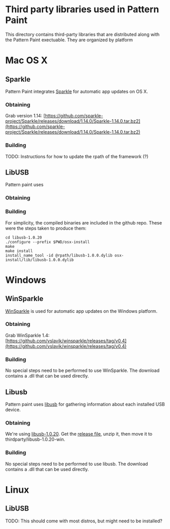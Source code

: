 # Third party libraries used in Pattern Paint
This directory contains third-party libraries that are distributed along with the Pattern Paint exectuable. They are organized by platform

# Mac OS X

## Sparkle
Pattern Paint integrates [Sparkle](http://sparkle-project.org/) for automatic app updates on OS X.

### Obtaining
Grab version 1.14:
[https://github.com/sparkle-project/Sparkle/releases/download/1.14.0/Sparkle-1.14.0.tar.bz2](https://github.com/sparkle-project/Sparkle/releases/download/1.14.0/Sparkle-1.14.0.tar.bz2)

### Building
TODO: Instructions for how to update the rpath of the framework (?)

## LibUSB
Pattern paint uses 

### Obtaining

### Building

For simplicity, the compiled binaries are included in the github repo. These were the steps taken to produce them:

	cd libusb-1.0.20
	./configure --prefix $PWD/osx-install
	make
	make install
	install_name_tool -id @rpath/libusb-1.0.0.dylib osx-install/lib/libusb-1.0.0.dylib



# Windows

## WinSparkle
[WinSparkle](http://winsparkle.org) is used for automatic app updates on the Windows platform.

### Obtaining
Grab WinSparkle 1.4:
[https://github.com/vslavik/winsparkle/releases/tag/v0.4](https://github.com/vslavik/winsparkle/releases/tag/v0.4)

### Building
No special steps need to be performed to use WinSparkle. The download contains a .dll that can be used directly.


## Libusb
Pattern paint uses [libusb](libusb.info) for gathering information about each installed USB device. 

### Obtaining

We're using [libusb-1.0.20](http://sourceforge.net/projects/libusb/files/libusb-1.0/libusb-1.0.20/). Get the [release file](http://sourceforge.net/projects/libusb/files/libusb-1.0/libusb-1.0.20/libusb-1.0.20.7z/download), unzip it, then move it to thirdparty/libusb-1.0.20-win.

### Building

No special steps need to be performed to use libusb. The download contains a .dll that can be used directly.

# Linux

## LibUSB
TODO: This should come with most distros, but might need to be installed?
